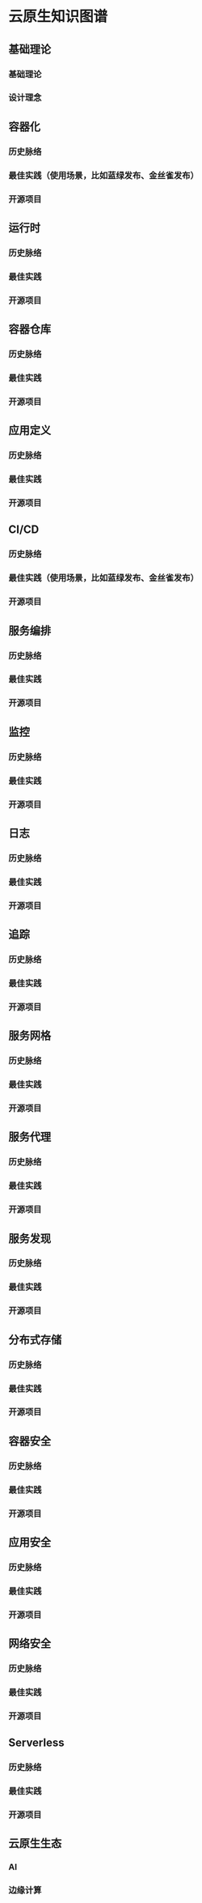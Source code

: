 # **云原生知识图谱**


## **基础理论**


### **基础理论**


### **设计理念**


## **容器化**


### **历史脉络**


### **最佳实践（使用场景，比如蓝绿发布、金丝雀发布）**


### **开源项目**


## **运行时**


### **历史脉络**


### **最佳实践**


### **开源项目**


## **容器仓库**


### **历史脉络**


### **最佳实践**


### **开源项目**


## **应用定义**


### **历史脉络**


### **最佳实践**


### **开源项目**


## **CI/CD**


### **历史脉络**


### **最佳实践（使用场景，比如蓝绿发布、金丝雀发布）**


### **开源项目**


## **服务编排**


### **历史脉络**


### **最佳实践**


### **开源项目**


## **监控**


### **历史脉络**


### **最佳实践**


### **开源项目**


## **日志**


### **历史脉络**


### **最佳实践**


### **开源项目**


## **追踪**


### **历史脉络**


### **最佳实践**


### **开源项目**


## **服务网格**


### **历史脉络**


### **最佳实践**


### **开源项目**


## **服务代理**


### **历史脉络**


### **最佳实践**


### **开源项目**


## **服务发现**


### **历史脉络**


### **最佳实践**


### **开源项目**


## **分布式存储**


### **历史脉络**


### **最佳实践**


### **开源项目**


## **容器安全**


### **历史脉络**


### **最佳实践**


### **开源项目**


## **应用安全**


### **历史脉络**


### **最佳实践**


### **开源项目**


## **网络安全**


### **历史脉络**


### **最佳实践**


### **开源项目**


## **Serverless**


### **历史脉络**


### **最佳实践**


### **开源项目**


## **云原生生态**


### **AI**


### **边缘计算**
